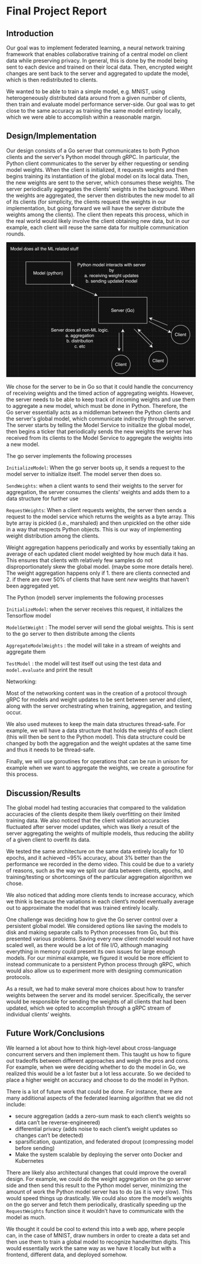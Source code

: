 # Final Project Report

## Introduction

Our goal was to implement federated learning, a neural network training framework that enables collaborative training of a central model on client data while preserving privacy. In general, this is done by the model being sent to each device and trained on their local data. Then,  encrypted weight changes are sent back to the server and aggregated to update the model, which is then redistributed to clients.

We wanted to be able to train a simple model, e.g. MNIST, using heterogeneously distributed data around from a given number of clients, then train and evaluate model performance server-side. Our goal was to get close to the same accuracy as training the same model entirely locally, which we were able to accomplish within a reasonable margin.

## Design/Implementation

Our design consists of a Go server that communicates to both Python clients and the server's Python model through gRPC. In particular, the Python client communicates to the server by either requesting or sending model weights. When the client is initialized, it requests weights and then begins training its instantiation of the global model on its local data. Then, the new weights are sent to the server, which consumes these weights. The server periodically aggregates the clients’ weights in the background. When the weights are aggregated, the server then distributes the new model to all of its clients (for simplicity, the clients request the weights in our implementation, but going forward we will have the server distribute the weights among the clients). The client then repeats this process, which in the real world would likely involve the client obtaining new data, but in our example, each client will reuse the same data for multiple communication rounds.

![image.png](diagram.png)

We chose for the server to be in Go so that it could handle the concurrency of receiving weights and the timed action of aggregating weights. However, the server needs to be able to keep track of incoming weights and use them to aggregate a new model, which must be done in Python. Therefore, the Go server essentially acts as a middleman between the Python clients and the server's global model, which communicate indirectly through the server. The server starts by telling the Model Service to initialize the global model, then begins a ticker that periodically sends the new weights the server has received from its clients to the Model Service to aggregate the weights into a new model. 

The go server implements the following processes

`InitializeModel`: When the go server boots up, it sends a request to the model server to initialize itself. The model server then does so.

`SendWeights`: when a client wants to send their weights to the server for aggregation, the server consumes the clients’ weights and adds them to a data structure for further use

`RequestWeights`: When a client requests weights, the server then sends a request to the model service which returns the weights as a byte array. This byte array is pickled (i.e., marshaled) and then unpickled on the other side in a way that respects Python objects. This is our way of implementing weight distribution among the clients.

Weight aggregation happens periodically and works by essentially taking an average of each updated client model weighted by how much data it has. This ensures that clients with relatively few samples do not disproportionately skew the global model. (maybe some more details here). The weight aggregation happens only if 1. there are clients connected and 2. if there are over 50% of clients that have sent *new* weights that haven’t been aggregated yet.

The Python (model) server implements the following processes

`InitializeModel`: when the server receives this request, it initializes the Tensorflow model

`ModelGetWeight` : The model server will send the global weights. This is sent to the go server to then distribute among the clients

`AggregateModelWeights` : the model will take in a stream of weights and aggregate them

`TestModel` : the model will test itself out using the test data and `model.evaluate` and print the result

Networking:

Most of the networking content was in the creation of a protocol through gRPC for models and weight updates to be sent between server and client, along with the server orchestrating when training, aggregation, and testing occur.

We also used mutexes to keep the main data structures thread-safe. For example, we will have a data structure that holds the weights of each client (this will then be sent to the Python model). This data structure could be changed by both the aggregation and the weight updates at the same time and thus it needs to be thread-safe.

Finally, we will use goroutines for operations that can be run in unison for example when we want to aggregate the weights, we create a goroutine for this process.

## Discussion/Results

The global model had testing accuracies that compared to the validation accuracies of the clients despite them likely overfitting on their limited training data. We also noticed that the client validation accuracies fluctuated after server model updates, which was likely a result of the server aggregating the weights of multiple models, thus reducing the ability of a given client to overfit its data.

We tested the same architecture on the same data entirely locally for 10 epochs, and it achieved ~95% accuracy, about 3% better than the performance we recorded in the demo video. This could be due to a variety of reasons, such as the way we split our data between clients, epochs, and training/testing or shortcomings of the particular aggregation algorithm we chose.

We also noticed that adding more clients tends to increase accuracy, which we think is because the variations in each client’s model eventually average out to approximate the model that was trained entirely locally.

One challenge was deciding how to give the Go server control over a persistent global model. We considered options like saving the models to disk and making separate calls to Python processes from Go, but this presented various problems. Saving every new client model would not have scaled well, as there would be a lot of file I/O, although managing everything in memory could present its own issues for large enough models. For our minimal example, we figured it would be more efficient to instead communicate to a persistent Python process through gRPC, which would also allow us to experiment more with designing communication protocols.

As a result, we had to make several more choices about how to transfer weights between the server and its model servicer. Specifically, the server would be responsible for sending the weights of all clients that had been updated, which we opted to accomplish through a gRPC stream of individual clients’ weights.

## Future Work/Conclusions

We learned a lot about how to think high-level about cross-language concurrent servers and then implement them. This taught us how to figure out tradeoffs between different approaches and weigh the pros and cons. For example, when we were deciding whether to do the model in Go, we realized this would be a lot faster but a lot less accurate. So we decided to place a higher weight on accuracy and choose to do the model in Python.

There is a lot of future work that could be done. For instance, there are many additional aspects of the federated learning algorithm that we did not include:

- secure aggregation (adds a zero-sum mask to each client’s weights so data can’t be reverse-engineered)
- differential privacy (adds noise to each client’s weight updates so changes can’t be detected)
- sparsification, quantization, and federated dropout (compressing model before sending)
- Make the system scalable by deploying the server onto Docker and Kubernetes

There are likely also architectural changes that could improve the overall design. For example, we could do the weight aggregation on the go server side and then send this result to the Python model server, minimizing the amount of work the Python model server has to do (as it is very slow). This would speed things up drastically. We could also store the model’s weights on the go server and fetch them periodically, drastically speeding up the `RequestWeights` function since it wouldn’t have to communicate with the model as much. 

We thought it could be cool to extend this into a web app, where people can, in the case of MNIST, draw numbers in order to create a data set and then use them to train a global model to recognize handwritten digits. This would essentially work the same way as we have it locally but with a frontend, different data, and deployed somehow.
